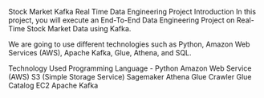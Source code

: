 Stock Market Kafka Real Time Data Engineering Project
Introduction
In this project, you will execute an End-To-End Data Engineering Project on Real-Time Stock Market Data using Kafka.

We are going to use different technologies such as Python, Amazon Web Services (AWS), Apache Kafka, Glue, Athena, and SQL.


Technology Used
Programming Language - Python
Amazon Web Service (AWS)
S3 (Simple Storage Service)
Sagemaker
Athena
Glue Crawler
Glue Catalog
EC2
Apache Kafka